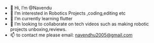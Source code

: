 - 👋 Hi, I’m @Navendu
- 👀 I’m interested in Robotics Projects ,coding,editing etc
- 🌱 I’m currently learning flutter 
- 💞️ I’m looking to collaborate on tech videos such as making robotic projects unboxing,reviews.
- 📫 to contact me please email: navendhu2005@gmail.com 


<!---
Navendu-cyber/Navendu-cyber is a ✨ special ✨ repository because its `README.md` (this file) appears on your GitHub profile.
You can click the Preview link to take a look at your changes.
--->
